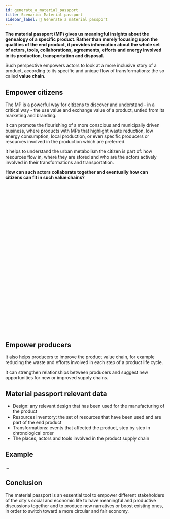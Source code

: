 ```yaml
---
id: generate_a_material_passport
title: Scenario: Material passport
sidebar_label: 📖 Generate a material passport
---
```

<section class="reflow__doc">
  <div class="hero__img" style="background-image: url('../img/passport.jpg')"></div>


**The material passport (MP) gives us meaningful insights about the genealogy of a specific product. Rather than merely focusing upon the qualities of the end product, it provides information about the whole set of actors, tools, collaborations, agreements, efforts and energy involved in its production, transportation and disposal.**


Such perspective empowers actors to look at a more inclusive story of a product, according to its specific and unique flow of transformations: the so called **value chain**. 

## Empower citizens 

The MP is a powerful way for citizens to discover and understand - in a critical way - the use value and exchange value of a product, untied from its marketing and branding.

It can promote the flourishing of a more conscious and municipally driven business, where products with MPs that highlight waste reduction, low energy consumption, local production, or even specific producers or resources involved in the production which are preferred.

It helps to understand the urban metabolism the citizen is part of: how resources flow in, where they are stored and who are the actors actively involved in their transformations and transportation. 

**How can such actors collaborate together and eventually how can citizens can fit in such value chains?**


<div class="hero__img" style="height: 460px; background-image: url('../img/matpass.png'); background-size: contain; background-position: center center; background-repeat: no-repeat"></div>


## Empower producers 

It also helps producers to improve the product value chain, for example reducing the waste and efforts involved in each step of a product life cycle.

It can strengthen relationships between producers and suggest new opportunities for new or improved supply chains. 

## Material passport relevant data

- Design: any relevant design that has been used for the manufacturing of the product
- Resources inventory: the set of resources that have been used and are part of the end product
- Transformations: events that affected the product, step by step in chronological order
- The places, actors and tools involved in the product supply chain

## Example

...

## Conclusion

The material passport is an essential tool to empower different stakeholders of the city's social and economic life to have meaningful and productive discussions together and to produce new narratives or boost existing ones, in order to switch toward a more circular and fair economy.  

</section>